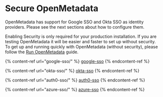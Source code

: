 # Secure OpenMetadata

OpenMetadata has support for Google SSO and Okta SSO as identity providers. Please see the next sections about how to configure them.

Enabling Security is only required for your production installation. If you are testing OpenMetadata it will be easier and faster to set up without security. To get up and running quickly with OpenMetadata (without security), please follow the [Run OpenMetadata](https://docs.open-metadata.org/v/0.10.0-preview/overview/run-openmetadata) guide.

{% content-ref url="google-sso/" %}
[google-sso](google-sso/)
{% endcontent-ref %}

{% content-ref url="okta-sso/" %}
[okta-sso](okta-sso/)
{% endcontent-ref %}

{% content-ref url="auth0-sso/" %}
[auth0-sso](auth0-sso/)
{% endcontent-ref %}

{% content-ref url="azure-sso/" %}
[azure-sso](azure-sso/)
{% endcontent-ref %}
